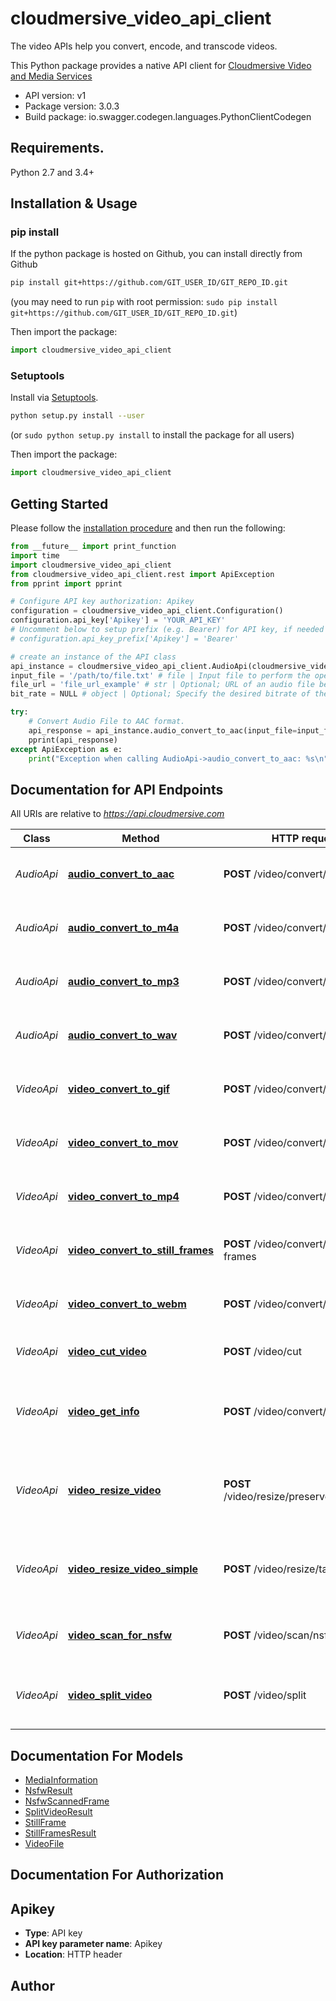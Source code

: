 # cloudmersive_video_api_client
The video APIs help you convert, encode, and transcode videos.

This Python package provides a native API client for [Cloudmersive Video and Media Services](https://cloudmersive.com/video-and-media-services-api)

- API version: v1
- Package version: 3.0.3
- Build package: io.swagger.codegen.languages.PythonClientCodegen

## Requirements.

Python 2.7 and 3.4+

## Installation & Usage
### pip install

If the python package is hosted on Github, you can install directly from Github

```sh
pip install git+https://github.com/GIT_USER_ID/GIT_REPO_ID.git
```
(you may need to run `pip` with root permission: `sudo pip install git+https://github.com/GIT_USER_ID/GIT_REPO_ID.git`)

Then import the package:
```python
import cloudmersive_video_api_client 
```

### Setuptools

Install via [Setuptools](http://pypi.python.org/pypi/setuptools).

```sh
python setup.py install --user
```
(or `sudo python setup.py install` to install the package for all users)

Then import the package:
```python
import cloudmersive_video_api_client
```

## Getting Started

Please follow the [installation procedure](#installation--usage) and then run the following:

```python
from __future__ import print_function
import time
import cloudmersive_video_api_client
from cloudmersive_video_api_client.rest import ApiException
from pprint import pprint

# Configure API key authorization: Apikey
configuration = cloudmersive_video_api_client.Configuration()
configuration.api_key['Apikey'] = 'YOUR_API_KEY'
# Uncomment below to setup prefix (e.g. Bearer) for API key, if needed
# configuration.api_key_prefix['Apikey'] = 'Bearer'

# create an instance of the API class
api_instance = cloudmersive_video_api_client.AudioApi(cloudmersive_video_api_client.ApiClient(configuration))
input_file = '/path/to/file.txt' # file | Input file to perform the operation on. (optional)
file_url = 'file_url_example' # str | Optional; URL of an audio file being used for conversion. Use this option for files larger than 2GB. (optional)
bit_rate = NULL # object | Optional; Specify the desired bitrate of the converted audio file in kilobytes per second (kB/s). Value may be between 48 and 1,411. By default, the optimal bitrate will be chosen automatically. (optional)

try:
    # Convert Audio File to AAC format.
    api_response = api_instance.audio_convert_to_aac(input_file=input_file, file_url=file_url, bit_rate=bit_rate)
    pprint(api_response)
except ApiException as e:
    print("Exception when calling AudioApi->audio_convert_to_aac: %s\n" % e)

```

## Documentation for API Endpoints

All URIs are relative to *https://api.cloudmersive.com*

Class | Method | HTTP request | Description
------------ | ------------- | ------------- | -------------
*AudioApi* | [**audio_convert_to_aac**](docs/AudioApi.md#audio_convert_to_aac) | **POST** /video/convert/to/aac | Convert Audio File to AAC format.
*AudioApi* | [**audio_convert_to_m4a**](docs/AudioApi.md#audio_convert_to_m4a) | **POST** /video/convert/to/m4a | Convert Audio File to M4A format.
*AudioApi* | [**audio_convert_to_mp3**](docs/AudioApi.md#audio_convert_to_mp3) | **POST** /video/convert/to/mp3 | Convert Audio File to MP3 format.
*AudioApi* | [**audio_convert_to_wav**](docs/AudioApi.md#audio_convert_to_wav) | **POST** /video/convert/to/wav | Convert Audio File to WAV format.
*VideoApi* | [**video_convert_to_gif**](docs/VideoApi.md#video_convert_to_gif) | **POST** /video/convert/to/gif | Convert Video to Animated GIF format.
*VideoApi* | [**video_convert_to_mov**](docs/VideoApi.md#video_convert_to_mov) | **POST** /video/convert/to/mov | Convert Video to MOV format.
*VideoApi* | [**video_convert_to_mp4**](docs/VideoApi.md#video_convert_to_mp4) | **POST** /video/convert/to/mp4 | Convert Video to MP4 format.
*VideoApi* | [**video_convert_to_still_frames**](docs/VideoApi.md#video_convert_to_still_frames) | **POST** /video/convert/to/still-frames | Convert Video to PNG Still Frames.
*VideoApi* | [**video_convert_to_webm**](docs/VideoApi.md#video_convert_to_webm) | **POST** /video/convert/to/webm | Convert Video to WEBM format.
*VideoApi* | [**video_cut_video**](docs/VideoApi.md#video_cut_video) | **POST** /video/cut | Cut a Video to a Shorter Length
*VideoApi* | [**video_get_info**](docs/VideoApi.md#video_get_info) | **POST** /video/convert/get-info | Get detailed information about a video or audio file
*VideoApi* | [**video_resize_video**](docs/VideoApi.md#video_resize_video) | **POST** /video/resize/preserveAspectRatio | Resizes a Video Preserving the Original Aspect Ratio.
*VideoApi* | [**video_resize_video_simple**](docs/VideoApi.md#video_resize_video_simple) | **POST** /video/resize/target | Resizes a Video without Preserving Aspect Ratio.
*VideoApi* | [**video_scan_for_nsfw**](docs/VideoApi.md#video_scan_for_nsfw) | **POST** /video/scan/nsfw | Scan a Video for NSFW content.
*VideoApi* | [**video_split_video**](docs/VideoApi.md#video_split_video) | **POST** /video/split | Split a Video into Two Shorter Videos


## Documentation For Models

 - [MediaInformation](docs/MediaInformation.md)
 - [NsfwResult](docs/NsfwResult.md)
 - [NsfwScannedFrame](docs/NsfwScannedFrame.md)
 - [SplitVideoResult](docs/SplitVideoResult.md)
 - [StillFrame](docs/StillFrame.md)
 - [StillFramesResult](docs/StillFramesResult.md)
 - [VideoFile](docs/VideoFile.md)


## Documentation For Authorization


## Apikey

- **Type**: API key
- **API key parameter name**: Apikey
- **Location**: HTTP header


## Author



